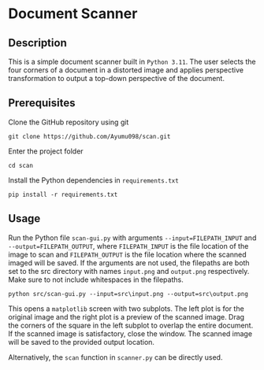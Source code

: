# Document Scanner

## Description

This is a simple document scanner built in `Python 3.11`. The user selects the four corners of a document in a distorted image and applies perspective transformation to output a top-down perspective of the document. 

## Prerequisites

Clone the GitHub repository using git
```
git clone https://github.com/Ayumu098/scan.git
```

Enter the project folder
```
cd scan
```

Install the Python dependencies in `requirements.txt`
```
pip install -r requirements.txt
```

## Usage

Run the Python file `scan-gui.py` with arguments `--input=FILEPATH_INPUT` and `--output=FILEPATH_OUTPUT`, where `FILEPATH_INPUT` is the file location of the image to scan and `FILEPATH_OUTPUT` is the file location where the scanned imaged will be saved. If the arguments are not used, the filepaths are both set to the src directory with names `input.png` and `output.png` respectively. Make sure to not include whitespaces in the filepaths.
```
python src/scan-gui.py --input=src\input.png --output=src\output.png
```

This opens a `matplotlib` screen with two subplots. The left plot is for the original image and the right plot is a preview of the scanned image. Drag the corners of the square in the left subplot to overlap the entire document. If the scanned image is satisfactory, close the window. The scanned image will be saved to the provided output location.

Alternatively, the `scan` function in `scanner.py` can be directly used.